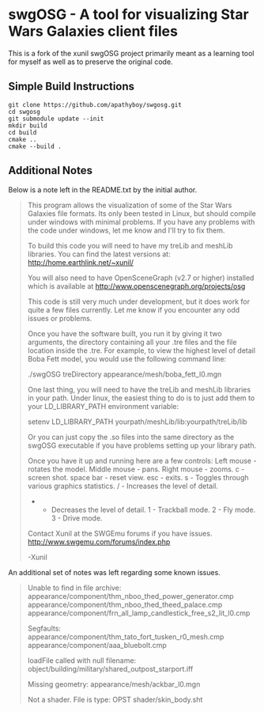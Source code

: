 swgOSG - A tool for visualizing Star Wars Galaxies client files
===============================================================

This is a fork of the xunil swgOSG project primarily meant as a learning tool for myself as well as to preserve the original code.

Simple Build Instructions
-------------------------

    git clone https://github.com/apathyboy/swgosg.git
    cd swgosg
    git submodule update --init
    mkdir build
    cd build
    cmake ..
    cmake --build .
    
Additional Notes
----------------

Below is a note left in the README.txt by the initial author.

> This program allows the visualization of some of the Star Wars
> Galaxies file formats.  Its only been tested in Linux, but should
> compile under windows with minimal problems.  If you have any problems
> with the code under windows, let me know and I'll try to fix them.
> 
> To build this code you will need to have my treLib and meshLib
> libraries.  You can find the latest versions at:
> http://home.earthlink.net/~xunil/
> 
> You will also need to have OpenSceneGraph (v2.7 or higher) installed
> which is available at http://www.openscenegraph.org/projects/osg
> 
> This code is still very much under development, but it does work for
> quite a few files currently.  Let me know if you encounter any odd
> issues or problems.
> 
> Once you have the software built, you run it by giving it two
> arguments, the directory containing all your .tre files and the file
> location inside the .tre.  For example, to view the highest level of
> detail Boba Fett model, you would use the following command line:
> 
> ./swgOSG treDirectory appearance/mesh/boba_fett_l0.mgn
> 
> One last thing, you will need to have the treLib and meshLib libraries
> in your path.  Under linux, the easiest thing to do is to just add them to your
> LD_LIBRARY_PATH environment variable:
> 
> setenv LD_LIBRARY_PATH yourpath/meshLib/lib:yourpath/treLib/lib
> 
> Or you can just copy the .so files into the same directory as the
> swgOSG executable if you have problems setting up your library path.
> 
> Once you have it up and running here are a few controls:
> Left mouse - rotates the model.
> Middle mouse - pans.
> Right mouse - zooms.
> c - screen shot.
> space bar - reset view.
> esc - exits.
> s - Toggles through various graphics statistics.
> / - Increases the level of detail.
> * - Decreases the level of detail.
> 1 - Trackball mode.
> 2 - Fly mode.
> 3 - Drive mode.
> 
> Contact Xunil at the SWGEmu forums if you have issues.
> http://www.swgemu.com/forums/index.php
> 
> -Xunil

An additional set of notes was left regarding some known issues.

> Unable to find in file archive:
> appearance/component/thm_nboo_thed_power_generator.cmp
> appearance/component/thm_nboo_thed_theed_palace.cmp
> appearance/component/frn_all_lamp_candlestick_free_s2_lit_l0.cmp
> 
> 
> Segfaults:
> appearance/component/thm_tato_fort_tusken_r0_mesh.cmp
> appearance/component/aaa_bluebolt.cmp
> 
> loadFile called with null filename:
> object/building/military/shared_outpost_starport.iff
> 
> Missing geometry:
> appearance/mesh/ackbar_l0.mgn
> 
> Not a shader. File is type: OPST
> shader/skin_body.sht
